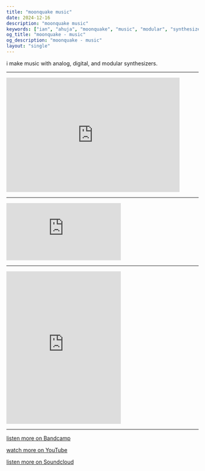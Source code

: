```yaml
---
title: "moonquake music"
date: 2024-12-16
description: "moonquake music"
keywords: ["ian", "ahuja", "moonquake", "music", "modular", "synthesizer", "synth"]
og_title: "moonquake - music"
og_description: "moonquake - music"
layout: "single"
---
```


<div class="centered-content">


i make music with analog, digital, and modular synthesizers.

---

<iframe width="90%" height="300" scrolling="no" frameborder="no" allow="autoplay" src="https://w.soundcloud.com/player/?url=https%3A//api.soundcloud.com/tracks/1912381910&color=%23ff5500&auto_play=false&hide_related=false&show_comments=true&show_user=true&show_reposts=false&show_teaser=true&visual=true"></iframe>

---

<iframe src="https://www.youtube-nocookie.com/embed/_Cqhu-U_syU?si=oxbUVZgfBWKIoxQ-&controls=1&start=1920" title="YouTube video player" frameborder="0" allow="accelerometer; autoplay; clipboard-write; encrypted-media; gyroscope; picture-in-picture; web-share" referrerpolicy="strict-origin-when-cross-origin" allowfullscreen></iframe>

---

<iframe style="border: 0; width: 300px; height: 400px;" src="https://bandcamp.com/EmbeddedPlayer/track=804438219/size=large/bgcol=333333/linkcol=2ebd35/tracklist=false/transparent=true/" seamless><a href="https://m-oonquake.bandcamp.com/track/clandestine-shimmer">clandestine shimmer by moonquake</a></iframe>

---

[listen more on Bandcamp](https://m-oonquake.bandcamp.com/)

[watch more on YouTube](https://www.youtube.com/@m_oonquake)  

[listen more on Soundcloud](https://soundcloud.com/m_oonquake)

</div>